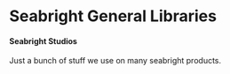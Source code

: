 # Seabright General Libraries
#### Seabright Studios

Just a bunch of stuff we use on many seabright products.